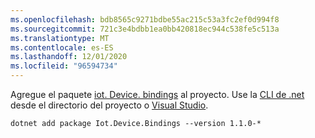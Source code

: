 ```yaml
---
ms.openlocfilehash: bdb8565c9271bdbe55ac215c53a3fc2ef0d994f8
ms.sourcegitcommit: 721c3e4bdbb1ea0bb420818ec944c538fe5c513a
ms.translationtype: MT
ms.contentlocale: es-ES
ms.lasthandoff: 12/01/2020
ms.locfileid: "96594734"
---
```

Agregue el paquete [iot. Device. bindings](https://www.nuget.org/packages/Iot.Device.Bindings/) <span class="docon docon-navigate-external x-hidden-focus"></span> al proyecto. Use la [CLI de .net](../../core/tools/dotnet-add-package.md) desde el directorio del proyecto o [Visual Studio](/nuget/consume-packages/install-use-packages-visual-studio).

```dotnetcli
dotnet add package Iot.Device.Bindings --version 1.1.0-*
```
